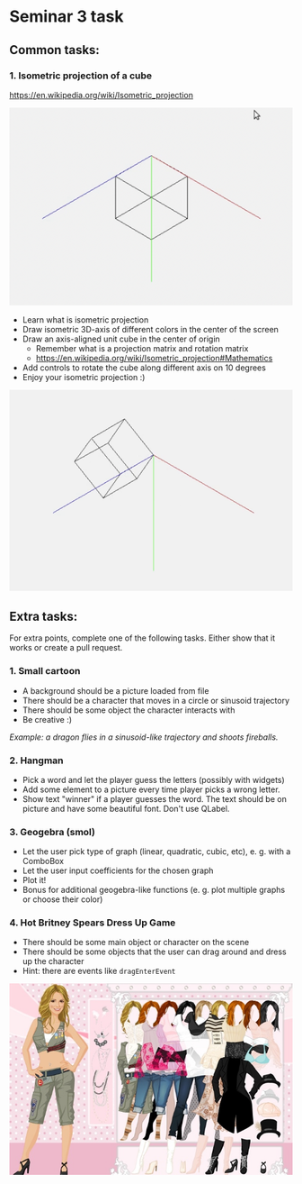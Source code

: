 # Seminar 3 task

## Common tasks:

### 1. Isometric projection of a cube

https://en.wikipedia.org/wiki/Isometric_projection

![](cube_base.png)

* Learn what is isometric projection
* Draw isometric 3D-axis of different colors in the center of the screen
* Draw an axis-aligned unit cube in the center of origin
  * Remember what is a projection matrix and rotation matrix
  * https://en.wikipedia.org/wiki/Isometric_projection#Mathematics
* Add controls to rotate the cube along different axis on 10 degrees
* Enjoy your isometric projection :)

![](cube_rotated.png)

## Extra tasks:

For extra points, complete one of the following tasks. Either show that it works or create a pull request.

### 1. Small cartoon
* A background should be a picture loaded from file
* There should be a character that moves in a circle or sinusoid trajectory
* There should be some object the character interacts with
* Be creative :)

_Example: a dragon flies in a sinusoid-like trajectory and shoots fireballs._

### 2. Hangman
* Pick a word and let the player guess the letters (possibly with widgets)
* Add some element to a picture every time player picks a wrong letter.
* Show text "winner" if a player guesses the word. The text should be on picture and have some beautiful font. Don't use QLabel.

### 3. Geogebra (smol)
* Let the user pick type of graph (linear, quadratic, cubic, etc), e. g. with a ComboBox
* Let the user input coefficients for the chosen graph
* Plot it!
* Bonus for additional geogebra-like functions (e. g. plot multiple graphs or choose their color)

### 4. Hot Britney Spears Dress Up Game

* There should be some main object or character on the scene
* There should be some objects that the user can drag around and dress up the character
* Hint: there are events like `dragEnterEvent`

![](illustration.jpg)
